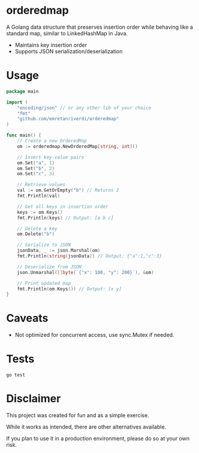 # orderedmap  

A Golang data structure that preserves insertion order while behaving like a standard map, similar to LinkedHashMap in Java.

- Maintains key insertion order
- Supports JSON serialization/deserialization

# Usage

```go
package main

import (
	"encoding/json" // or any other lib of your choice
	"fmt"
	"github.com/emretanriverdi/orderedmap"
)

func main() {
	// Create a new OrderedMap
	om := orderedmap.NewOrderedMap[string, int]()

	// Insert key-value pairs
	om.Set("a", 1)
	om.Set("b", 2)
	om.Set("c", 3)

	// Retrieve values
	val := om.GetOrEmpty("b") // Returns 2
	fmt.Println(val)

	// Get all keys in insertion order
	keys := om.Keys()
	fmt.Println(keys) // Output: [a b c]

	// Delete a key
	om.Delete("b")

	// Serialize to JSON
	jsonData, _ := json.Marshal(om)
	fmt.Println(string(jsonData)) // Output: {"a":1,"c":3}

	// Deserialize from JSON
	json.Unmarshal([]byte(`{"x": 100, "y": 200}`), &om)

	// Print updated map
	fmt.Println(om.Keys()) // Output: [x y]
}
```

# Caveats

* Not optimized for concurrent access, use sync.Mutex if needed.

# Tests

```
go test
```

# Disclaimer  

This project was created for fun and as a simple exercise.

While it works as intended, there are other alternatives available.  

If you plan to use it in a production environment, please do so at your own risk.

